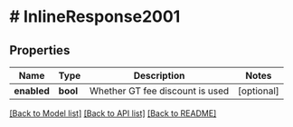 # # InlineResponse2001

## Properties

Name | Type | Description | Notes
------------ | ------------- | ------------- | -------------
**enabled** | **bool** | Whether GT fee discount is used | [optional] 

[[Back to Model list]](../../README.md#documentation-for-models) [[Back to API list]](../../README.md#documentation-for-api-endpoints) [[Back to README]](../../README.md)
